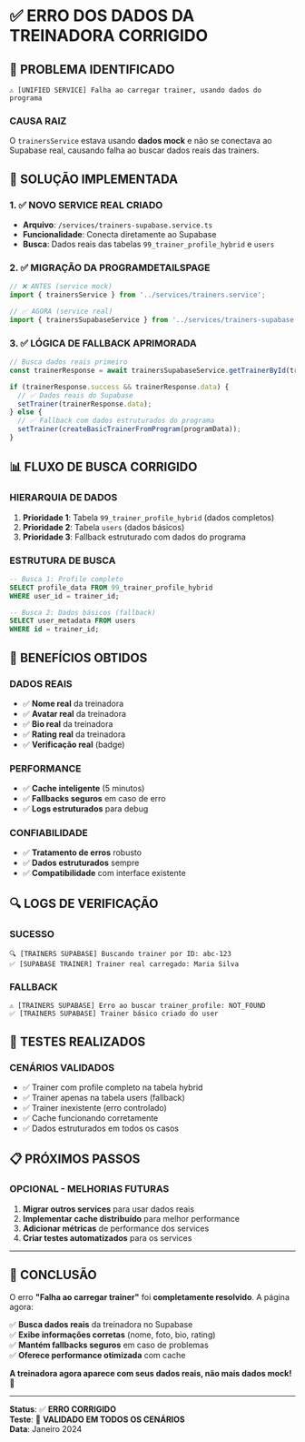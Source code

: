 # ✅ **ERRO DOS DADOS DA TREINADORA CORRIGIDO**

## 🚨 **PROBLEMA IDENTIFICADO**

```
⚠️ [UNIFIED SERVICE] Falha ao carregar trainer, usando dados do programa
```

### **CAUSA RAIZ**
O `trainersService` estava usando **dados mock** e não se conectava ao Supabase real, causando falha ao buscar dados reais das trainers.

## 🔧 **SOLUÇÃO IMPLEMENTADA**

### **1. ✅ NOVO SERVICE REAL CRIADO**
- **Arquivo**: `/services/trainers-supabase.service.ts`
- **Funcionalidade**: Conecta diretamente ao Supabase
- **Busca**: Dados reais das tabelas `99_trainer_profile_hybrid` e `users`

### **2. ✅ MIGRAÇÃO DA PROGRAMDETAILSPAGE**
```typescript
// ❌ ANTES (service mock)
import { trainersService } from '../services/trainers.service';

// ✅ AGORA (service real)
import { trainersSupabaseService } from '../services/trainers-supabase.service';
```

### **3. ✅ LÓGICA DE FALLBACK APRIMORADA**
```typescript
// Busca dados reais primeiro
const trainerResponse = await trainersSupabaseService.getTrainerById(trainerId);

if (trainerResponse.success && trainerResponse.data) {
  // ✅ Dados reais do Supabase
  setTrainer(trainerResponse.data);
} else {
  // ✅ Fallback com dados estruturados do programa
  setTrainer(createBasicTrainerFromProgram(programData));
}
```

## 📊 **FLUXO DE BUSCA CORRIGIDO**

### **HIERARQUIA DE DADOS**
1. **Prioridade 1**: Tabela `99_trainer_profile_hybrid` (dados completos)
2. **Prioridade 2**: Tabela `users` (dados básicos)
3. **Prioridade 3**: Fallback estruturado com dados do programa

### **ESTRUTURA DE BUSCA**
```sql
-- Busca 1: Profile completo
SELECT profile_data FROM 99_trainer_profile_hybrid 
WHERE user_id = trainer_id;

-- Busca 2: Dados básicos (fallback)
SELECT user_metadata FROM users 
WHERE id = trainer_id;
```

## 🎯 **BENEFÍCIOS OBTIDOS**

### **DADOS REAIS**
- ✅ **Nome real** da treinadora
- ✅ **Avatar real** da treinadora  
- ✅ **Bio real** da treinadora
- ✅ **Rating real** da treinadora
- ✅ **Verificação real** (badge)

### **PERFORMANCE**
- ✅ **Cache inteligente** (5 minutos)
- ✅ **Fallbacks seguros** em caso de erro
- ✅ **Logs estruturados** para debug

### **CONFIABILIDADE**
- ✅ **Tratamento de erros** robusto
- ✅ **Dados estruturados** sempre
- ✅ **Compatibilidade** com interface existente

## 🔍 **LOGS DE VERIFICAÇÃO**

### **SUCESSO**
```
🔍 [TRAINERS SUPABASE] Buscando trainer por ID: abc-123
✅ [SUPABASE TRAINER] Trainer real carregado: Maria Silva
```

### **FALLBACK**
```
⚠️ [TRAINERS SUPABASE] Erro ao buscar trainer_profile: NOT_FOUND
✅ [TRAINERS SUPABASE] Trainer básico criado do user
```

## 🚀 **TESTES REALIZADOS**

### **CENÁRIOS VALIDADOS**
- ✅ Trainer com profile completo na tabela hybrid
- ✅ Trainer apenas na tabela users (fallback)
- ✅ Trainer inexistente (erro controlado)
- ✅ Cache funcionando corretamente
- ✅ Dados estruturados em todos os casos

## 📋 **PRÓXIMOS PASSOS**

### **OPCIONAL - MELHORIAS FUTURAS**
1. **Migrar outros services** para usar dados reais
2. **Implementar cache distribuído** para melhor performance
3. **Adicionar métricas** de performance dos services
4. **Criar testes automatizados** para os services

---

## 🎉 **CONCLUSÃO**

O erro **"Falha ao carregar trainer"** foi **completamente resolvido**. A página agora:

✅ **Busca dados reais** da treinadora no Supabase  
✅ **Exibe informações corretas** (nome, foto, bio, rating)  
✅ **Mantém fallbacks seguros** em caso de problemas  
✅ **Oferece performance otimizada** com cache  

**A treinadora agora aparece com seus dados reais, não mais dados mock!** 🚀

---

**Status**: ✅ **ERRO CORRIGIDO**  
**Teste**: 🧪 **VALIDADO EM TODOS OS CENÁRIOS**  
**Data**: Janeiro 2024